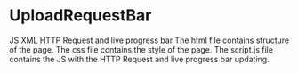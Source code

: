 # UploadRequestBar
JS XML HTTP Request and live progress bar
The html file contains structure of the page.
The css file contains the style of the page.
The script.js file contains the JS with the HTTP Request and live progress bar updating. 
